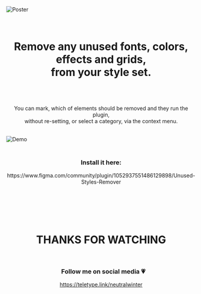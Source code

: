 <img src="https://i.imgur.com/edtsapj.jpg" alt="Poster">

<h1 align = "center">&nbsp<br>Remove any unused fonts, colors, effects and grids, <br>from your style set.<br>&nbsp </h1>

<p  align = "center">&nbsp<br>You can mark, which of elements should be removed and they run the plugin,<br> without re-setting, or select a category, via the context menu.<br>&nbsp</p>

<img src="https://i.imgur.com/7SsnAM2.gif" alt="Demo">

<h3 align = "center">&nbsp<br>Install it here:</h3> 
<p align = "center">https://www.figma.com/community/plugin/1052937551486129898/Unused-Styles-Remover </p>
<h2>&nbsp</h2>

<h1  align = "center">&nbsp<br>THANKS FOR WATCHING<br>&nbsp </h1>

<h3 align = "center">&nbsp&nbsp&nbspFollow me on social media 💗</h3>

<p align = "center">
<a href="https://teletype.link/neutralwinter">https://teletype.link/neutralwinter</a>
</p>
